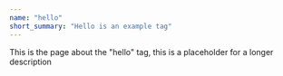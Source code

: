 ```yaml
---
name: "hello"
short_summary: "Hello is an example tag"
---
```


This is the page about the "hello" tag, this is a placeholder for a longer description